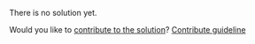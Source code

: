 
There is no solution yet.

Would you like to [contribute to the solution](https://github.com/BFEdev/BFE.dev-solutions/blob/main/typescript/implement-pick-t-k_en.md)? [Contribute guideline](https://github.com/BFEdev/BFE.dev-solutions#how-to-contribute)
